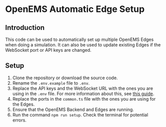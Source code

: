 # OpenEMS Automatic Edge Setup

## Introduction

This code can be used to automatically set up multiple OpenEMS Edges when doing a simulation. It can also be used to
update existing Edges if the WebSocket port or API keys are changed.

## Setup

1. Clone the repository or download the source code.
2. Rename the `.env.example` file to `.env`.
3. Replace the API keys and the WebSocket URL with the ones you are using in the `.env` file. For more information about
this, see [this guide](https://docs.google.com/document/d/1jlzYWELOZlOSCAUN_QZrmKhfBdIGzFCbjZBVsHW-s-Q/edit?tab=t.0).
4. Replace the ports in the `common.ts` file with the ones you are using for the Edges.
5. Ensure that the OpenEMS Backend and Edges are running.
6. Run the command `npm run setup`. Check the terminal for potential errors.